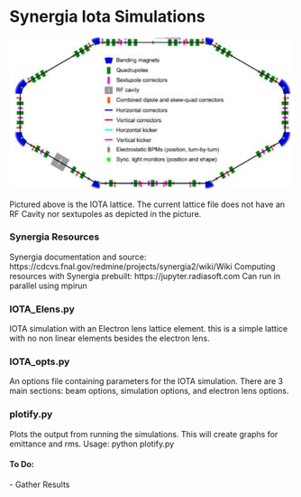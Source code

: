 <H1> Synergia Iota Simulations </H1>
<p>
     <img src='IOTA.png'>
</p>
Pictured above is the IOTA lattice. The current lattice file does not have an RF Cavity nor sextupoles as depicted in the picture.

<H3> Synergia Resources </H3>
Synergia documentation and source: https://cdcvs.fnal.gov/redmine/projects/synergia2/wiki/Wiki
Computing resources with Synergia prebuilt: https://jupyter.radiasoft.com
Can run in parallel using mpirun

<H3> IOTA_Elens.py </H3>
IOTA simulation with an Electron lens lattice element. this is a simple lattice with no non linear elements besides the electron lens.

<H3> IOTA_opts.py </H3>
An options file containing parameters for the IOTA simulation. There are 3 main sections: beam options, simulation options, and electron lens options.

<H3> plotify.py </H3>
Plots the output from running the simulations. This will create graphs for emittance and rms.
Usage: python plotify.py <diagnostic file> <diagnostic file>

<H4> To Do: </H4>
- Gather Results

